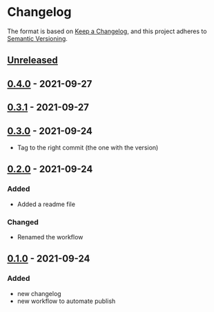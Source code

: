 # Changelog

The format is based on [Keep a Changelog](https://keepachangelog.com/en/1.0.0/),
and this project adheres to [Semantic Versioning](https://semver.org/spec/v2.0.0.html).

## [Unreleased]

## [0.4.0] - 2021-09-27

## [0.3.1] - 2021-09-27

## [0.3.0] - 2021-09-24

- Tag to the right commit (the one with the version)

## [0.2.0] - 2021-09-24

### Added

- Added a readme file

### Changed

- Renamed the workflow

## [0.1.0] - 2021-09-24

### Added

- new changelog
- new workflow to automate publish

[Unreleased]: https://github.com/pfeyssaguet/testrepo/compare/0.4.0...HEAD
[0.4.0]: https://github.com/pfeyssaguet/testrepo/compare/0.3.1...0.4.0
[0.3.1]: https://github.com/pfeyssaguet/testrepo/compare/0.3.0...0.3.1
[0.3.0]: https://github.com/pfeyssaguet/testrepo/compare/0.2.0...0.3.0
[0.2.0]: https://github.com/pfeyssaguet/testrepo/compare/0.1.0...0.2.0
[0.1.0]: https://github.com/pfeyssaguet/testrepo/compare/c8f21c828688b3334b60d91567a8edc336b610bb...0.1.0

